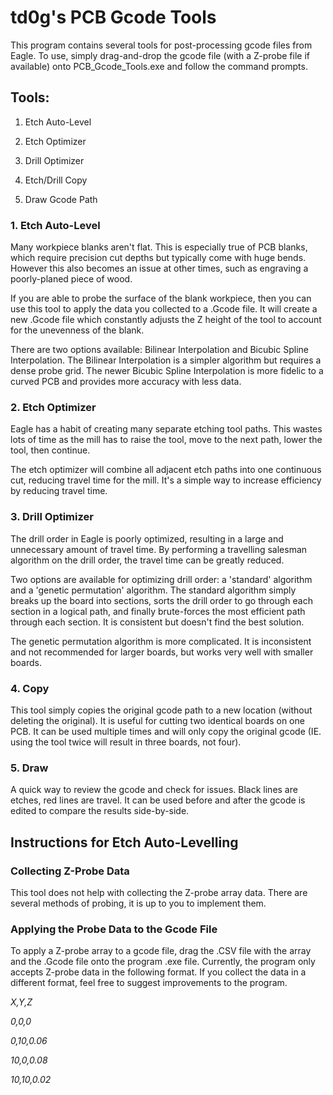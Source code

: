 # td0g's PCB Gcode Tools

This program contains several tools for post-processing gcode files from Eagle.  To use, simply drag-and-drop the gcode file (with a Z-probe file if available) onto PCB_Gcode_Tools.exe and follow the command prompts.

## Tools:

1. Etch Auto-Level

2. Etch Optimizer

3. Drill Optimizer

4. Etch/Drill Copy

5. Draw Gcode Path

### 1. Etch Auto-Level

Many workpiece blanks aren't flat.  This is especially true of PCB blanks, which require precision cut depths but typically come with huge bends.  However this also becomes an issue at other times, such as engraving a poorly-planed piece of wood.

If you are able to probe the surface of the blank workpiece, then you can use this tool to apply the data you collected to a .Gcode file.  It will create a new .Gcode file which constantly adjusts the Z height of the tool to account for the unevenness of the blank.

There are two options available: Bilinear Interpolation and Bicubic Spline Interpolation.  The Bilinear Interpolation is a simpler algorithm but requires a dense probe grid.  The newer Bicubic Spline Interpolation is more fidelic to a curved PCB and provides more accuracy with less data.

### 2. Etch Optimizer

Eagle has a habit of creating many separate etching tool paths.  This wastes lots of time as the mill has to raise the tool, move to the next path, lower the tool, then continue.

The etch optimizer will combine all adjacent etch paths into one continuous cut, reducing travel time for the mill.  It's a simple way to increase efficiency by reducing travel time.

### 3. Drill Optimizer

The drill order in Eagle is poorly optimized, resulting in a large and unnecessary amount of travel time.  By performing a travelling salesman algorithm on the drill order, the travel time can be greatly reduced.

Two options are available for optimizing drill order: a 'standard' algorithm and a 'genetic permutation' algorithm.  The standard algorithm simply breaks up the board into sections, sorts the drill order to go through each section in a logical path, and finally brute-forces the most efficient path through each section.  It is consistent but doesn't find the best solution.

The genetic permutation algorithm is more complicated.  It is inconsistent and not recommended for larger boards, but works very well with smaller boards.

### 4. Copy

This tool simply copies the original gcode path to a new location (without deleting the original).  It is useful for cutting two identical boards on one PCB.  It can be used multiple times and will only copy the original gcode (IE. using the tool twice will result in three boards, not four).

### 5. Draw

A quick way to review the gcode and check for issues.  Black lines are etches, red lines are travel.  It can be used before and after the gcode is edited to compare the results side-by-side.

## Instructions for Etch Auto-Levelling

### Collecting Z-Probe Data

This tool does not help with collecting the Z-probe array data.  There are several methods of probing, it is up to you to implement them.

### Applying the Probe Data to the Gcode File

To apply a Z-probe array to a gcode file, drag the .CSV file with the array and the .Gcode file onto the program .exe file.  Currently, the program only accepts Z-probe data in the following format.  If you collect the data in a different format, feel free to suggest improvements to the program.

*X,Y,Z*

*0,0,0*

*0,10,0.06*

*10,0,0.08*

*10,10,0.02*
